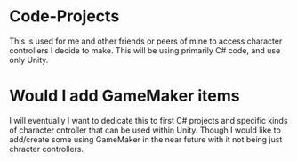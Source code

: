 # Code-Projects
This is used for me and other friends or peers of mine to access character controllers I decide to make. This will be using primarily C# code, and use only Unity.
# Would I add GameMaker items
I will eventually I want to dedicate this to first C# projects and specific kinds of character cntroller that can be used within Unity. Though I would like to add/create some using GameMaker in the near future with it not being just chracter controllers.
